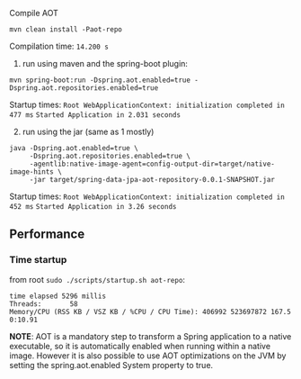 Compile AOT

```shell
mvn clean install -Paot-repo
```

Compilation time: `14.200 s`

1) run using maven and the spring-boot plugin:

```shell
mvn spring-boot:run -Dspring.aot.enabled=true -Dspring.aot.repositories.enabled=true
```

Startup times:
`Root WebApplicationContext: initialization completed in 477 ms`
`Started Application in 2.031 seconds`

2) run using the jar (same as 1 mostly)

```shell
java -Dspring.aot.enabled=true \
     -Dspring.aot.repositories.enabled=true \
     -agentlib:native-image-agent=config-output-dir=target/native-image-hints \
     -jar target/spring-data-jpa-aot-repository-0.0.1-SNAPSHOT.jar
```

Startup times:
`Root WebApplicationContext: initialization completed in 452 ms`
`Started Application in 3.26 seconds`

## Performance

### Time startup
from root `sudo ./scripts/startup.sh aot-repo`:
```shell
time elapsed 5296 millis
Threads:       58
Memory/CPU (RSS KB / VSZ KB / %CPU / CPU Time): 406992 523697872 167.5   0:10.91
```

**NOTE**:
AOT is a mandatory step to transform a Spring application to a native executable, so it is automatically enabled when running within a native image. However it is also possible to use AOT optimizations on the JVM by setting the spring.aot.enabled System
property to true.
